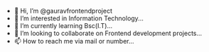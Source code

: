 - 👋 Hi, I’m @gauravfrontendproject
- 👀 I’m interested in Information Technology...
- 🌱 I’m currently learning Bsc(I.T)...
- 💞️ I’m looking to collaborate on Frontend development projects...
- 📫 How to reach me via mail or number...

<!---
gauravfrontendproject/gauravfrontendproject is a ✨ special ✨ repository because its `README.md` (this file) appears on your GitHub profile.
You can click the Preview link to take a look at your changes.
--->
